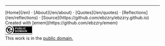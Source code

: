 
***
<div class="footer">

<div class="text-small">
[Home](/en) · [About](/en/about) · [Quotes](/en/quotes) · [Reflections](/en/reflections) · [Source](https://github.com/ebzzry/ebzzry.github.io)
</div>
<div class="text-x-small">
Created with [emem](https://github.com/ebzzry/emem)
<div>

<div class="text-x-small">
<a rel="license" href="https://creativecommons.org/publicdomain/zero/1.0/deed.en"><img alt="CC0 1.0 Universal (CC0 1.0) Public Domain Dedication" class="cc" src="/bildoj/cc0-88x31.png" /></a><br>
This work is in the <a rel="license" href="https://creativecommons.org/publicdomain/zero/1.0/deed.en">public domain.</a><br>
</div>

</div>
